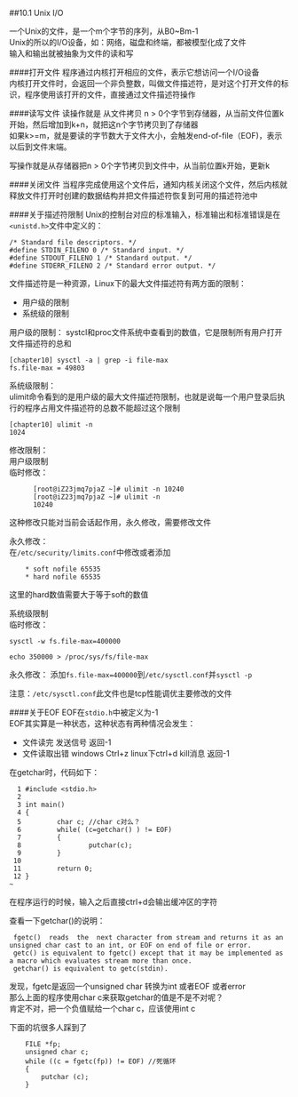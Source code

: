 ##10.1 Unix I/O

一个Unix的文件，是一个m个字节的序列，从B0~Bm-1  
Unix的所以的I/O设备，如：网络，磁盘和终端，都被模型化成了文件   
输入和输出就被抽象为文件的读和写

####打开文件
程序通过内核打开相应的文件，表示它想访问一个I/O设备  
内核打开文件时，会返回一个非负整数，叫做文件描述符，是对这个打开文件的标识，程序使用该打开的文件，直接通过文件描述符操作  

####读写文件
读操作就是 从文件拷贝 n > 0个字节到存储器，从当前文件位置k开始，然后增加到k+n，就把这n个字节拷贝到了存储器  
如果k>=m，就是要读的字节数大于文件大小，会触发end-of-file（EOF)，表示以后到文件末端。

写操作就是从存储器把n > 0个字节拷贝到文件中，从当前位置k开始，更新k  

####关闭文件
当程序完成使用这个文件后，通知内核关闭这个文件，然后内核就释放文件打开时创建的数据结构并把文件描述符恢复到可用的描述符池中


####关于描述符限制
Unix的控制台对应的标准输入，标准输出和标准错误是在`<unistd.h>`文件中定义的：

    /* Standard file descriptors. */
    #define STDIN_FILENO 0 /* Standard input. */
    #define STDOUT_FILENO 1 /* Standard output. */
    #define STDERR_FILENO 2 /* Standard error output. */

文件描述符是一种资源，Linux下的最大文件描述符有两方面的限制：
- 用户级的限制
- 系统级的限制

用户级的限制：  systcl和proc文件系统中查看到的数值，它是限制所有用户打开文件描述符的总和

    [chapter10] sysctl -a | grep -i file-max      
    fs.file-max = 49803

系统级限制：    
ulimit命令看到的是用户级的最大文件描述符限制，也就是说每一个用户登录后执行的程序占用文件描述符的总数不能超过这个限制

    [chapter10] ulimit -n                       
    1024

修改限制：  
用户级限制  
临时修改：  

          [root@iZ23jmq7pjaZ ~]# ulimit -n 10240
          [root@iZ23jmq7pjaZ ~]# ulimit -n
          10240

这种修改只能对当前会话起作用，永久修改，需要修改文件  

永久修改：  
在`/etc/security/limits.conf`中修改或者添加

        * soft nofile 65535
        * hard nofile 65535

这里的hard数值需要大于等于soft的数值  

系统级限制     
临时修改：

`sysctl -w fs.file-max=400000 `

`echo 350000 > /proc/sys/fs/file-max`

永久修改：
添加`fs.file-max=400000`到`/etc/sysctl.conf`并`sysctl -p`
  
注意：`/etc/sysctl.conf`此文件也是tcp性能调优主要修改的文件

####关于EOF
EOF在`stdio.h`中被定义为-1  
EOF其实算是一种状态，这种状态有两种情况会发生：
- 文件读完 发送信号 返回-1
- 文件读取出错  windows Ctrl+z  linux下ctrl+d kill消息 返回-1

在getchar时，代码如下：

      1 #include <stdio.h>
      2
      3 int main()
      4 {
      5         char c; //char c对么？
      6         while( (c=getchar() ) != EOF)
      7         {
      8                 putchar(c);
      9         }
     10
     11         return 0;
     12 }
    ~

在程序运行的时候，输入之后直接ctrl+d会输出缓冲区的字符  

查看一下getchar()的说明：

     fgetc()  reads  the  next character from stream and returns it as an unsigned char cast to an int, or EOF on end of file or error.
     getc() is equivalent to fgetc() except that it may be implemented as a macro which evaluates stream more than once.
     getchar() is equivalent to getc(stdin).

发现，fgetc是返回一个unsigned char 转换为int 或者EOF 或者error    
那么上面的程序使用char c来获取getchar的值是不是不对呢？  
肯定不对，把一个负值赋给一个char c，应该使用int c   

下面的坑很多人踩到了

        FILE *fp;
        unsigned char c; 
        while ((c = fgetc(fp)) != EOF) //死循环
        {
            putchar (c);
        }
